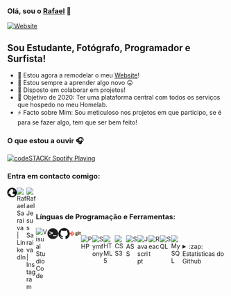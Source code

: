 ### Olá, sou o [Rafael][website] 👋

[![Website](https://img.shields.io/website?label=rafaeljesusaraiva.pt&style=for-the-badge&url=https%3A%2F%2Frafaeljesusaraiva.pt)](https://rafaeljesusaraiva.pt)

## Sou Estudante, Fotógrafo, Programador e Surfista!

- 🔭 Estou agora a remodelar o meu [Website][website]!
- 🌱 Estou sempre a aprender algo novo 😛
- 👯 Disposto em colaborar em projetos!
- 🥅 Objetivo de 2020: Ter uma plataforma central com todos os serviços que hospedo no meu Homelab.
- ⚡ Facto sobre Mim: Sou meticuloso nos projetos em que participo, se é para se fazer algo, tem que ser bem feito!

### O que estou a ouvir 🎧
[<img src="https://novatorem.rafaeljesusaraiva.vercel.app/api/spotify-playing" alt="codeSTACKr Spotify Playing" width="350" />](https://open.spotify.com/user/11121529647)

### Entra em contacto comigo:

[<img align="left" alt="rafaeljesusaraiva.pt" width="22px" src="https://raw.githubusercontent.com/iconic/open-iconic/master/svg/globe.svg" />][website]
[<img align="left" alt="Rafael Saraiva | LinkedIn" width="22px" src="https://cdn.jsdelivr.net/npm/simple-icons@v3/icons/linkedin.svg" />][linkedin]
[<img align="left" alt="Rafael Jesus Saraiva | Instagram" width="22px" src="https://cdn.jsdelivr.net/npm/simple-icons@v3/icons/instagram.svg" />][instagram]

<br />
<br />

### Línguas de Programação e Ferramentas:

<img align="left" alt="Visual Studio Code" width="26px" src="https://cdn.jsdelivr.net/npm/simple-icons@v3/icons/visualstudiocode.svg" />
<img align="left" alt="Terminal" width="26px" src="https://raw.githubusercontent.com/github/explore/80688e429a7d4ef2fca1e82350fe8e3517d3494d/topics/terminal/terminal.png" />
<img align="left" alt="GitHub" width="26px" src="https://raw.githubusercontent.com/github/explore/78df643247d429f6cc873026c0622819ad797942/topics/github/github.png" />
<img align="left" alt="Git" width="26px" src="https://raw.githubusercontent.com/github/explore/80688e429a7d4ef2fca1e82350fe8e3517d3494d/topics/git/git.png" />
<br>
<img align="left" alt="PHP" width="26px" src="https://cdn.jsdelivr.net/npm/simple-icons@v3/icons/php.svg" />
<img align="left" alt="Symfony" width="26px" src="https://cdn.jsdelivr.net/npm/simple-icons@v3/icons/symfony.svg" />
<img align="left" alt="HTML5" width="26px" src="https://cdn.jsdelivr.net/npm/simple-icons@v3/icons/html5.svg" />
<img align="left" alt="CSS3" width="26px" src="https://cdn.jsdelivr.net/npm/simple-icons@v3/icons/css3.svg" />
<img align="left" alt="SASS" width="26px" src="https://cdn.jsdelivr.net/npm/simple-icons@v3/icons/sass.svg" />
<img align="left" alt="Javascript" width="26px" src="https://cdn.jsdelivr.net/npm/simple-icons@v3/icons/javascript.svg" />
<img align="left" alt="React" width="26px" src="https://cdn.jsdelivr.net/npm/simple-icons@v3/icons/react.svg" />
<img align="left" alt="SQL" width="26px" src="https://cdn.jsdelivr.net/npm/simple-icons@v3/icons/sql.svg" />
<img align="left" alt="MySQL" width="26px" src="https://cdn.jsdelivr.net/npm/simple-icons@v3/icons/mysql.svg" />

<br/>

<details>
  <summary>:zap: Estatísticas do Github</summary>

  <img align="left" alt="Rafael's Github Stats" src="https://github-readme-stats.rafaeljesusaraiva.vercel.app/api?username=rafaeljesusaraiva&show_icons=true&hide_border=true" />

</details>

[website]: https://rafaeljesusaraiva.pt
[instagram]: https://instagram.com/rafaeljesusaraiva
[linkedin]: https://www.linkedin.com/in/rafaeljesusaraiva/